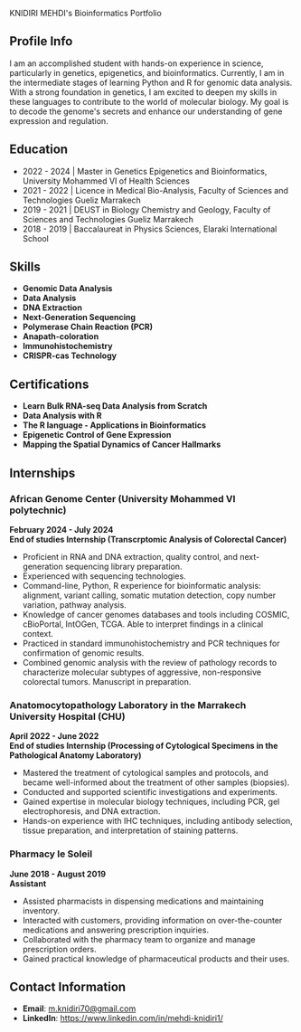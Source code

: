 KNIDIRI MEHDI's Bioinformatics Portfolio

## Profile Info
I am an accomplished student with hands-on experience in science, particularly in genetics, epigenetics, and bioinformatics.
Currently, I am in the intermediate stages of learning Python and R for genomic data analysis. 
With a strong foundation in genetics, I am excited to deepen my skills in these languages to contribute to the world of molecular biology.
My goal is to decode the genome's secrets and enhance our understanding of gene expression and regulation.

## Education
- 2022 - 2024 | Master in Genetics Epigenetics and Bioinformatics, University Mohammed VI of Health Sciences
- 2021 - 2022 | Licence in Medical Bio-Analysis, Faculty of Sciences and Technologies Gueliz Marrakech
- 2019 - 2021 | DEUST in Biology Chemistry and Geology, Faculty of Sciences and Technologies Gueliz Marrakech
- 2018 - 2019 | Baccalaureat in Physics Sciences, Elaraki International School

## Skills
- **Genomic Data Analysis**
- **Data Analysis**
- **DNA Extraction**
- **Next-Generation Sequencing**
- **Polymerase Chain Reaction (PCR)**
- **Anapath-coloration**
- **Immunohistochemistry**
- **CRISPR-cas Technology**

## Certifications
- **Learn Bulk RNA-seq Data Analysis from Scratch**
- **Data Analysis with R**
- **The R language - Applications in Bioinformatics**
- **Epigenetic Control of Gene Expression**
- **Mapping the Spatial Dynamics of Cancer Hallmarks**

## Internships

### African Genome Center (University Mohammed VI polytechnic)
**February 2024 - July 2024**  
**End of studies Internship (Transcrptomic Analysis of Colorectal Cancer)**
- Proficient in RNA and DNA extraction, quality control, and next-generation sequencing library preparation.
- Experienced with sequencing technologies.
- Command-line, Python, R experience for bioinformatic analysis: alignment, variant calling, somatic mutation detection, copy number variation, pathway analysis.
- Knowledge of cancer genomes databases and tools including COSMIC, cBioPortal, IntOGen, TCGA. Able to interpret findings in a clinical context.
- Practiced in standard immunohistochemistry and PCR techniques for confirmation of genomic results.
- Combined genomic analysis with the review of pathology records to characterize molecular subtypes of aggressive, non-responsive colorectal tumors. Manuscript in preparation.

### Anatomocytopathology Laboratory in the Marrakech University Hospital (CHU)
**April 2022 - June 2022**  
**End of studies Internship (Processing of Cytological Specimens in the Pathological Anatomy Laboratory)**
- Mastered the treatment of cytological samples and protocols, and became well-informed about the treatment of other samples (biopsies).
- Conducted and supported scientific investigations and experiments.
- Gained expertise in molecular biology techniques, including PCR, gel electrophoresis, and DNA extraction.
- Hands-on experience with IHC techniques, including antibody selection, tissue preparation, and interpretation of staining patterns.

### Pharmacy le Soleil
**June 2018 - August 2019**  
**Assistant**
- Assisted pharmacists in dispensing medications and maintaining inventory.
- Interacted with customers, providing information on over-the-counter medications and answering prescription inquiries.
- Collaborated with the pharmacy team to organize and manage prescription orders.
- Gained practical knowledge of pharmaceutical products and their uses.

## Contact Information
- **Email**: m.knidiri70@gmail.com
- **LinkedIn**: https://www.linkedin.com/in/mehdi-knidiri1/
